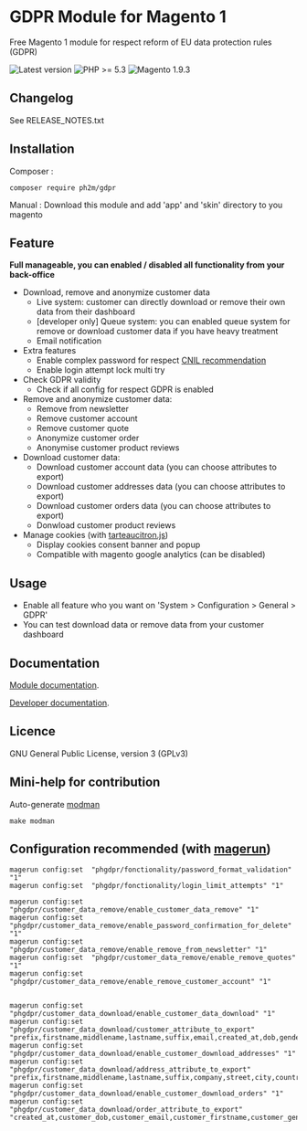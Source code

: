 GDPR Module for Magento 1
==================
Free Magento 1 module for respect reform of EU data protection rules (GDPR)

![Latest version](https://img.shields.io/badge/latest-v1.1.6-green.svg)
![PHP >= 5.3](https://img.shields.io/badge/php-%3E=5.3-green.svg)
![Magento 1.9.3](https://img.shields.io/badge/magento-1.9.3-blue.svg)


Changelog 
--------
See RELEASE_NOTES.txt

Installation
---------
Composer :
```
composer require ph2m/gdpr
```

Manual :
Download this module and add 'app' and 'skin' directory to you magento

Feature
-------
**Full manageable, you can enabled / disabled all functionality from your back-office**
- Download, remove and anonymize customer data
    - Live system: customer can directly download or remove their own data from their dashboard
    - [developer only] Queue system: you can enabled queue system for remove or download customer data if you have heavy treatment 
    - Email notification 
- Extra features 
    - Enable complex password for respect [CNIL recommendation](https://www.cnil.fr/fr/authentification-par-mot-de-passe-les-mesures-de-securite-elementaires) 
    - Enable login attempt lock multi try
- Check GDPR validity
    - Check if all config for respect GDPR is enabled
- Remove and anonymize customer data:
    - Remove from newsletter
    - Remove customer account
    - Remove customer quote
    - Anonymize customer order
    - Anonymise customer product reviews
- Download customer data:
    - Download customer account data (you can choose attributes to export)
    - Download customer addresses data (you can choose attributes to export)
    - Download customer orders data (you can choose attributes to export)
    - Donwload customer product reviews
- Manage cookies (with [tarteaucitron.js](https://github.com/AmauriC/tarteaucitron.js))
    - Display cookies consent banner and popup
    - Compatible with magento google analytics (can be disabled)
    
Usage
------
- Enable all feature who you want on 'System > Configuration > General > GDPR'
- You can test download data or remove data from your customer dashboard

Documentation
-------
[Module documentation](https://github.com/PH2M/GDPR/wiki/Documentation).

[Developer documentation](https://github.com/PH2M/GDPR/wiki/Developer-guide).

Licence
-------
GNU General Public License, version 3 (GPLv3)

Mini-help for contribution
--------
Auto-generate [modman](https://github.com/mhauri/generate-modman)
```
make modman
```

Configuration recommended (with [magerun](https://github.com/netz98/n98-magerun))
--------
```
magerun config:set  "phgdpr/fonctionality/password_format_validation" "1"
magerun config:set  "phgdpr/fonctionality/login_limit_attempts" "1"

magerun config:set  "phgdpr/customer_data_remove/enable_customer_data_remove" "1"
magerun config:set  "phgdpr/customer_data_remove/enable_password_confirmation_for_delete" "1"
magerun config:set  "phgdpr/customer_data_remove/enable_remove_from_newsletter" "1"
magerun config:set  "phgdpr/customer_data_remove/enable_remove_quotes" "1"
magerun config:set  "phgdpr/customer_data_remove/enable_remove_customer_account" "1"


magerun config:set  "phgdpr/customer_data_download/enable_customer_data_download" "1"
magerun config:set  "phgdpr/customer_data_download/customer_attribute_to_export" "prefix,firstname,middlename,lastname,suffix,email,created_at,dob,gender"
magerun config:set  "phgdpr/customer_data_download/enable_customer_download_addresses" "1"
magerun config:set  "phgdpr/customer_data_download/address_attribute_to_export" "prefix,firstname,middlename,lastname,suffix,company,street,city,country_id,region,postcode,telephone,fax"
magerun config:set  "phgdpr/customer_data_download/enable_customer_download_orders" "1"
magerun config:set  "phgdpr/customer_data_download/order_attribute_to_export" "created_at,customer_dob,customer_email,customer_firstname,customer_gender,customer_lastname,customer_middlename,customer_prefix,customer_suffix,discount_amount,grand_total,shipping_amount,increment_id"
```
